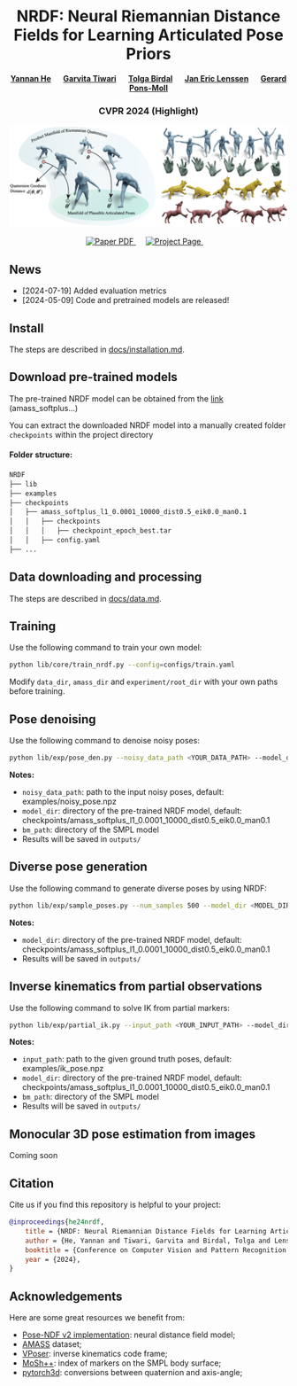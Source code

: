 <!-- HEADER -->
<p align="center">
    <h1 align="center">NRDF: Neural Riemannian Distance Fields for Learning Articulated Pose Priors</h1>
    <!-- authors -->
    <p align="center">
        <a href="https://virtualhumans.mpi-inf.mpg.de/people/He.html"><b>Yannan He</b></a>
        &emsp;
        <a href="https://virtualhumans.mpi-inf.mpg.de/people/Tiwari.html"><b>Garvita Tiwari</b></a>
        &emsp;
        <a href="https://www.imperial.ac.uk/people/t.birdal"><b>Tolga Birdal</b></a>
        &emsp;
        <a href="https://janericlenssen.github.io/"><b>Jan Eric Lenssen</b></a>
        &emsp;
        <a href="https://virtualhumans.mpi-inf.mpg.de/people/pons-moll.html"><b>Gerard Pons-Moll</b></a>
    </p>
    <!-- conference -->
    <h3 align="center"> CVPR 2024 (Highlight) </h3>
    <!-- teaser -->
    <p align="center">
        <img src="assets/teaser.png" alt="Project Teaser" width="600px">
    </p>
    <!-- badges -->
    <p align="center">
        <a href="https://arxiv.org/abs/2403.03122">
            <img src="https://img.shields.io/badge/arXiv-2403.03122-b31b1b.svg?style=for-the-badge" alt="Paper PDF">
        </a>
        &emsp;
        <a href="https://virtualhumans.mpi-inf.mpg.de/nrdf/">
            <img src="https://img.shields.io/badge/Project-Page-blue?style=for-the-badge&logo=Google%20chrome&logoColor=white" alt="Project Page">
        </a>
        &emsp;
    </p>
</p>

## News
* [2024-07-19] Added evaluation metrics
* [2024-05-09] Code and pretrained models are released!

## Install
The steps are described in [docs/installation.md](./docs/installation.md).

## Download pre-trained models

The pre-trained NRDF model can be obtained from the [link](https://nc.mlcloud.uni-tuebingen.de/index.php/s/cxDEsezSXtDJfKt) (amass_softplus...)

You can extract the downloaded NRDF model into a manually created folder `checkpoints` within the project directory

#### Folder structure:

```bash
NRDF
├── lib
├── examples
├── checkpoints
│   ├── amass_softplus_l1_0.0001_10000_dist0.5_eik0.0_man0.1
│   │   ├── checkpoints
│   │   │   ├── checkpoint_epoch_best.tar
│   │   ├── config.yaml
├── ...
```


## Data downloading and processing
The steps are described in [docs/data.md](./docs/data.md).


## Training
Use the following command to train your own model:
```bash
python lib/core/train_nrdf.py --config=configs/train.yaml
```

Modify `data_dir`, `amass_dir` and `experiment/root_dir` with your own paths before training.

## Pose denoising
Use the following command to denoise noisy poses:
```bash
python lib/exp/pose_den.py --noisy_data_path <YOUR_DATA_PATH> --model_dir <MODEL_DIR> --bm_path <SMPL_MODEL_DIR> --step_size 0.01 --iterations 200 --device cuda
```

**Notes:**

* `noisy_data_path`: path to the input noisy poses, default: examples/noisy_pose.npz
* `model_dir`: directory of the pre-trained NRDF model, default: checkpoints/amass_softplus_l1_0.0001_10000_dist0.5_eik0.0_man0.1
* `bm_path`: directory of the SMPL model
* Results will be saved in `outputs/`

## Diverse pose generation
Use the following command to generate diverse poses by using NRDF:
```bash
python lib/exp/sample_poses.py --num_samples 500 --model_dir <MODEL_DIR> --step_size 0.01 --iterations 200 --device cuda
```

**Notes:**

* `model_dir`: directory of the pre-trained NRDF model, default: checkpoints/amass_softplus_l1_0.0001_10000_dist0.5_eik0.0_man0.1
* Results will be saved in `outputs/`

## Inverse kinematics from partial observations
Use the following command to solve IK from partial markers:
```bash
python lib/exp/partial_ik.py --input_path <YOUR_INPUT_PATH> --model_dir <MODEL_DIR> --bm_path <YOUR_SMPL_MODEL_PATH> --occ_type left_arm_occ --obs_type marker --device cuda
```

**Notes:**

* `input_path`: path to the given ground truth poses, default: examples/ik_pose.npz
* `model_dir`: directory of the pre-trained NRDF model, default: checkpoints/amass_softplus_l1_0.0001_10000_dist0.5_eik0.0_man0.1
* `bm_path`: directory of the SMPL model
* Results will be saved in `outputs/`


## Monocular 3D pose estimation from images

Coming soon


## Citation
Cite us if you find this repository is helpful to your project:
````BibTeX
@inproceedings{he24nrdf,
    title = {NRDF: Neural Riemannian Distance Fields for Learning Articulated Pose Priors},
    author = {He, Yannan and Tiwari, Garvita and Birdal, Tolga and Lenssen, Jan Eric and Pons-Moll, Gerard},
    booktitle = {Conference on Computer Vision and Pattern Recognition ({CVPR})},
    year = {2024},
}
````


## Acknowledgements


Here are some great resources we benefit from:
* [Pose-NDF v2 implementation](https://github.com/garvita-tiwari/PoseNDF/tree/version2): neural distance field model;
* [AMASS](https://amass.is.tue.mpg.de/) dataset;
* [VPoser](https://github.com/nghorbani/human_body_prior): inverse kinematics code frame;
* [MoSh++](https://github.com/nghorbani/moshpp): index of markers on the SMPL body surface;
* [pytorch3d](https://github.com/facebookresearch/pytorch3d): conversions between quaternion and axis-angle;